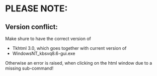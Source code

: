 # PLEASE NOTE:


## Version conflict:

Make shure to have the correct version of
+	Tkhtml 3.0, which goes together with current version of
+	WindowsNT_kbsvq8.6-gui.exe

Otherwise an error is raised, when clicking on the html window
due to a missing sub-command!

